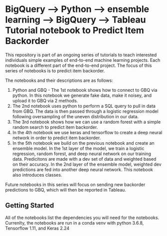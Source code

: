 # BigQuery --> Python --> ensemble learning --> BigQuery --> Tableau Tutorial notebook to Predict Item Backorder

This repository is part of an ongoing series of tutorials to teach interested individuals simple examples of end-to-end machine learning projects. Each notebook is a different part of the end-to-end project. The focus of this series of notebooks is to predict item backorder.

The notebooks and their descriptions are as follows:
1. Python and GBQ - The 1st notebook shows how to connect to GBQ via python. In this notebook we generate fake data, make it noisey, and upload it to GBQ via 2 methods.
2. The 2nd notebook uses python to perform a SQL query to pull in data from GBQ. The data is then passed through a logistic regression model following oversampling of the uneven distribution in our data.
3. The 3rd notebook shows how we can use a random forest with a simple random search to predict item backorder.
4. In the 4th notebook we use keras and tensorflow to create a deep neural network in order to predict item backorder.
5. In the 5th notebook we build on the previous notebook and create an ensemble model. In the 1st layer of the model, we train a logistic regression, random forest, and deep neural network on our training data. Predicitons are made with a dev set of data and weighted based on their accuracy. In the 2nd layer of the ensemble model, weighted dev predictions are fed into another deep neural network. This notebook also introduces classes.

Future notebooks in this series will focus on sending new backorder predictions to GBQ, which will then be reported in Tableau.

## Getting Started

All of the notebooks list the dependencies you will need for the notebooks. Currenlty, the notebooks are run in a conda venv with python 3.6.8, Tensorflow 1.11, and Keras 2.24


